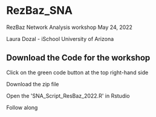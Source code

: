 # RezBaz_SNA
RezBaz Network Analysis workshop
May 24, 2022

Laura Dozal - iSchool
University of Arizona


## Download the Code for the workshop
Click on the green code button at the top right-hand side

Download the zip file

Open the 'SNA_Script_ResBaz_2022.R' in Rstudio 

Follow along
